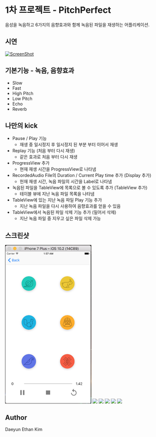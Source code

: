 # 1차 프로젝트 - PitchPerfect
음성을 녹음하고 6가지의 음향효과와 함께 녹음된 파일을 재생하는 어플리케이션.

## 시연
[![ScreenShot](https://github.com/BoostCamp/Team-WeCan/blob/master/DaeyunKim/PitchPerfectImage/image7)](https://youtu.be/4ZjG89FdUS4)

## 기본기능 - 녹음, 음향효과
- Slow
- Fast
- High Pitch
- Low Pitch
- Echo
- Reverb

## 나만의 kick
- Pause / Play 기능
    * 재생 중 일시정지 후 일시정지 된 부분 부터 이어서 재생
- Replay 기능 (처음 부터 다시 재생)
    * 같은 효과로 처음 부터 다시 재생
- ProgressView 추가
    * 현재 재생 시간을 ProgressView로 나타냄
- RecordedAudio File의 Duration / Current Play time 추가 (Display 추가)
    * 헌재 재생 시간, 녹음 파일의 시간을 Label로 나타냄
- 녹음된 파일을 TableView에 목록으로 볼 수 있도록 추가 (TableView 추가)
    * 테이블 뷰에 지난 녹음 파일 목록을 나타냄
- TableView에 있는 지난 녹음 파일 Play 기능 추가
    * 지난 녹음 파일을 다시 사용하여 음향효과를 얻을 수 있음
- TableView에서 녹음된 파일 삭제 기능 추가 (밀어서 삭제) 
    * 지난 녹음 파일 중 지우고 싶은 파일 삭제 가능

## 스크린샷
<img src="https://github.com/BoostCamp/Team-WeCan/blob/master/DaeyunKim/PitchPerfectImage/image1.png" width="280">
<img src="https://github.com/BoostCamp/Team-WeCan/blob/master/DaeyunKim/PitchPerfectImage/image2" width="280">
<img src="https://github.com/BoostCamp/Team-WeCan/blob/master/DaeyunKim/PitchPerfectImage/image3" width="280">
<img src="https://github.com/BoostCamp/Team-WeCan/blob/master/DaeyunKim/PitchPerfectImage/image4" width="280">
<img src="https://github.com/BoostCamp/Team-WeCan/blob/master/DaeyunKim/PitchPerfectImage/image5" width="280">
<img src="https://github.com/BoostCamp/Team-WeCan/blob/master/DaeyunKim/PitchPerfectImage/image6" width="280">

## Author
Daeyun Ethan Kim
